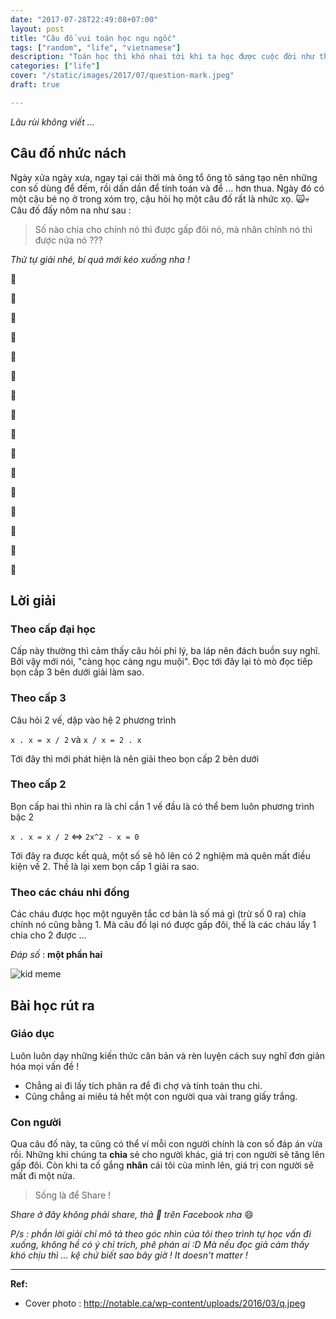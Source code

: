 ```yaml
---
date: "2017-07-28T22:49:08+07:00"
layout: post
title: "Câu đố vui toán học ngu ngốc"
tags: ["random", "life", "vietnamese"]
description: "Toán học thì khó nhai tới khi ta học được cuộc đời như thế nào"
categories: ["life"]
cover: "/static/images/2017/07/question-mark.jpeg"
draft: true

---
```


*Lâu rùi không viết ...*

## Câu đố nhức nách

Ngày xửa ngày xưa, ngay tại cái thời mà ông tổ ông tô sáng tạo nên những con số dùng để đếm, rồi dần dần để tính toán và để ... hơn thua. Ngày đó có một cậu bé nọ ở trong xóm trọ, cậu hỏi họ một câu đố rất là nhức xọ. 🙀💀 Câu đố đấy nôm na như sau :

> Số nào chia cho chính nó thì được gấp đôi nó, mà nhân chính nó thì được nửa nó ???

*Thử tự giải nhé, bí quá mới kéo xuống nha !*

🙈

🙈

🙈

🙈

🙈

🙈

🙈

🙈

🙈

🙈

🙈

🙈

🙈

🙈

🙈

🙈

## Lời giải

### Theo cấp đại học

Cấp này thường thì cảm thấy câu hỏi phi lý, ba láp nên đách buồn suy nghĩ. Bởi vậy mới nói, "càng học càng ngu muội". Đọc tới đây lại tò mò đọc tiếp bọn cấp 3 bên dưới giải làm sao.

### Theo cấp 3

Câu hỏi 2 vế, dập vào hệ 2 phương trình

`x . x = x / 2` và `x / x = 2 . x`

Tới đây thì mới phát hiện là nên giải theo bọn cấp 2 bên dưới

### Theo cấp 2

Bọn cấp hai thì nhìn ra là chỉ cần 1 vế đầu là có thể bem luôn phương trình bậc 2

`x . x = x / 2` <=>  `2x^2 - x = 0`

Tới đây ra được kết quả, một số sẽ hô lên có 2 nghiệm mà quên mất điều kiện vế 2. Thế là lại xem bọn cấp 1 giải ra sao.

### Theo các cháu nhi đồng

Các cháu được học một nguyên tắc cơ bản là số má gì (trừ số 0 ra) chia chính nó cũng bằng 1. Mà câu đố lại nó được gấp đôi, thế là các cháu lấy 1 chia cho 2 được ...

*Đáp số* : **một phần hai**

![kid meme](https://media.giphy.com/media/bQEVifmPjIBkA/giphy.gif)

## Bài học rút ra

### Giáo dục

Luôn luôn dạy những kiến thức căn bản và rèn luyện cách suy nghĩ đơn giản hóa mọi vấn đề !

- Chẳng ai đi lấy tích phân ra để đi chợ và tính toán thu chi.
- Cũng chẳng ai miêu tả hết một con người qua vài trang giấy trắng.

### Con người

Qua câu đố này, ta cũng có thể ví mỗi con người chính là con số đáp án vừa rồi. Những khi chúng ta **chia** sẻ cho người khác, giá trị con người sẽ tăng lên gấp đôi. Còn khi ta cố gắng **nhân** cái tôi của mình lên, giá trị con người sẽ mất đi một nửa.

> Sống là để Share !

*Share ở đây không phải share, thả 💖 trên Facebook nha* 😄 

*P/s : phần lời giải chỉ mô tả theo góc nhìn của tôi theo trình tự học vấn đi xuống, không hề có ý chỉ trích, phê phán ai :D Mà nếu đọc giả cảm thấy khó chịu thì ... kệ chứ biết sao bây giờ ! It doesn't matter !*

--------------------

**Ref:**

- Cover photo : http://notable.ca/wp-content/uploads/2016/03/q.jpeg
